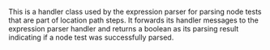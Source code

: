 
This is a handler class used by the expression parser for parsing node tests that are part of location path steps. It forwards its handler messages to the expression parser handler and returns a boolean as its parsing result indicating if a node test was successfully parsed.
